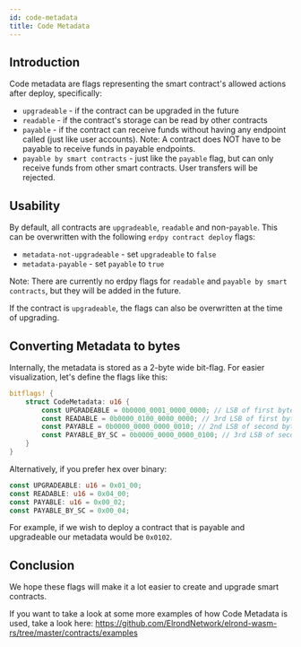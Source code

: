 ```yaml
---
id: code-metadata
title: Code Metadata
---
```


## Introduction

Code metadata are flags representing the smart contract's allowed actions after deploy, specifically:
- `upgradeable` - if the contract can be upgraded in the future
- `readable` - if the contract's storage can be read by other contracts
- `payable` - if the contract can receive funds without having any endpoint called (just like user accounts). Note: A contract does NOT have to be payable to receive funds in payable endpoints.
- `payable by smart contracts` - just like the `payable` flag, but can only receive funds from other smart contracts. User transfers will be rejected.

## Usability

By default, all contracts are `upgradeable`, `readable` and non-`payable`. This can be overwritten with the following `erdpy contract deploy` flags:
- `metadata-not-upgradeable` - set `upgradeable` to `false`
- `metadata-payable` - set `payable` to `true`

Note: There are currently no erdpy flags for `readable` and `payable by smart contracts`, but they will be added in the future.  

If the contract is `upgradeable`, the flags can also be overwritten at the time of upgrading.

## Converting Metadata to bytes

Internally, the metadata is stored as a 2-byte wide bit-flag. For easier visualization, let's define the flags like this:
```rust
bitflags! {
    struct CodeMetadata: u16 {
		const UPGRADEABLE = 0b0000_0001_0000_0000; // LSB of first byte
		const READABLE = 0b0000_0100_0000_0000; // 3rd LSB of first byte
		const PAYABLE = 0b0000_0000_0000_0010; // 2nd LSB of second byte
		const PAYABLE_BY_SC = 0b0000_0000_0000_0100; // 3rd LSB of second byte
    }
}
```

Alternatively, if you prefer hex over binary:
```rust
const UPGRADEABLE: u16 = 0x01_00;
const READABLE: u16 = 0x04_00;
const PAYABLE: u16 = 0x00_02;
const PAYABLE_BY_SC = 0x00_04;
```

For example, if we wish to deploy a contract that is payable and upgradeable our metadata would be `0x0102`.

## Conclusion

We hope these flags will make it a lot easier to create and upgrade smart contracts.  

If you want to take a look at some more examples of how Code Metadata is used, take a look here: https://github.com/ElrondNetwork/elrond-wasm-rs/tree/master/contracts/examples  
